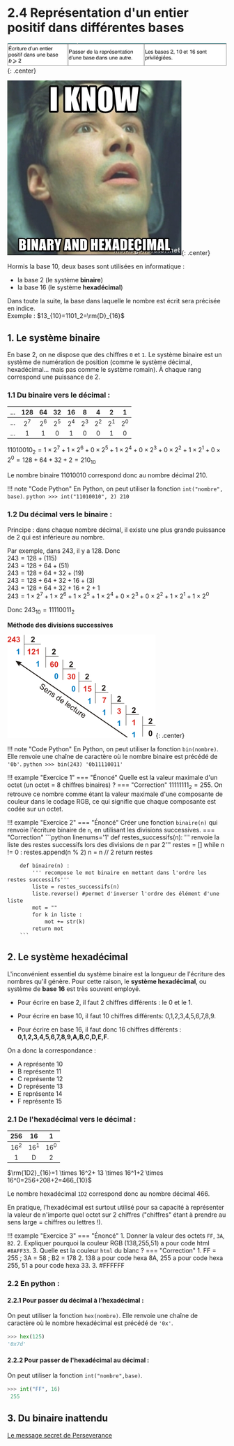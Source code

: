 # 2.4 Représentation d'un entier positif dans différentes bases

![image](data/BO.png){: .center}


![image](data/meme.jpg){: .center}


Hormis la base 10, deux bases sont utilisées en informatique :

- la base 2  (le système **binaire**)
- la base 16 (le système **hexadécimal**)

Dans toute la suite, la base dans laquelle le nombre est écrit sera précisée en indice.  
Exemple : $13_{10}=1101_2=\rm{D}_{16}$

## 1. Le système binaire 

En base 2, on ne dispose que des chiffres `0` et `1`. Le système binaire est un système de numération de position (comme le système décimal, hexadécimal... mais pas comme le système romain). À chaque rang correspond une puissance de 2.

### 1.1 Du binaire vers le décimal :


|...|128|64|32|16|8|4|2|1|
|:---:|:---:|:---:|:---:|:---:|:---:|:---:|:---:|:---:|
|...|$2^7$|$2^6$|$2^5$|$2^4$|$2^3$|$2^2$|$2^1$|$2^0$|
|...|1|1|0|1|0|0|1|0|



 $11010010_2=1 \times 2^7+ 1 \times 2^6+0 \times 2^5+1 \times 2^4+0 \times 2^3+0 \times 2^2+1 \times 2^1+0 \times 2^0=128+64+32+2=210_{10}$
 
 Le nombre binaire 11010010 correspond donc au nombre décimal 210.
 

!!! note "Code Python"
    En Python, on peut utiliser la fonction `int("nombre", base)`.
    ```python
    >>> int("11010010", 2)
    210
    ```


### 1.2 Du décimal vers le binaire : 
Principe : dans chaque nombre décimal, il existe une plus grande puissance de 2 qui est inférieure au nombre. 

Par exemple, dans 243, il y a 128. Donc   
$243=128 + (115)$   
$243=128+64+(51)$     
$243=128+64+32+(19)$    
$243=128+64+32+16+(3)$   
$243=128+64+32+16+2+1$  
$243=1 \times 2^7+ 1 \times 2^6+1 \times 2^5+1 \times 2^4+0 \times 2^3+0 \times 2^2+1 \times 2^1+1 \times 2^0$

Donc $243_{10}=11110011_2$

**Méthode des divisions successives**

![image](./data/div_successives.gif){: .center}

!!! note "Code Python"
    En Python, on peut utiliser la fonction `bin(nombre)`. Elle renvoie une chaîne de caractère où le nombre binaire est précédé de `'0b'`.
    ```python
    >>> bin(243)
    '0b11110011'
    ```

!!! example "Exercice 1"
    === "Énoncé"
        Quelle est la valeur maximale d'un octet (un octet = 8 chiffres binaires) ?
    === "Correction"
        $11111111_2=255$. On retrouve ce nombre comme étant la valeur maximale d'une composante de couleur dans le codage RGB, ce qui signifie que chaque composante est codée sur un octet.

!!! example "Exercice 2"
    === "Énoncé"
        Créer une fonction `binaire(n)` qui renvoie l'écriture binaire de `n`, en utilisant les divisions successives.
    === "Correction"
        ```python linenums='1'
        def restes_successifs(n):
            ''' renvoie la liste des restes successifs lors des divisions de n par 2'''
            restes = []
            while n != 0 :
                restes.append(n % 2)
                n = n // 2
            return restes

        def binaire(n) :
            ''' recompose le mot binaire en mettant dans l'ordre les restes successifs'''
            liste = restes_successifs(n)
            liste.reverse() #permet d'inverser l'ordre des élément d'une liste
            mot = ""
            for k in liste :
                mot += str(k)
            return mot
        ```


## 2. Le système hexadécimal 
L'inconvénient essentiel du système binaire est la longueur de l'écriture des nombres qu'il génère. Pour cette raison, le **système hexadécimal**, ou système de **base 16** est très souvent employé.

- Pour écrire en base 2, il faut 2 chiffres différents : le 0 et le 1.  

- Pour écrire en base 10, il faut 10 chiffres différents: 0,1,2,3,4,5,6,7,8,9.  

- Pour écrire en base 16, il faut donc 16 chiffres différents : **0,1,2,3,4,5,6,7,8,9,A,B,C,D,E,F**.    


On a donc la correspondance :

- A représente 10  
- B représente 11  
- C représente 12  
- D représente 13  
- E représente 14  
- F représente 15 


### 2.1 De l'hexadécimal vers le décimal :

|256|16|1|
|:---:|:---:|:---:|
|$16^2$|$16^1$|$16^0$|
| 1| D|2|



 $\rm{1D2}_{16}=1 \times 16^2+ 13 \times 16^1+2 \times 16^0=256+208+2=466_{10}$
 
 Le nombre hexadécimal `1D2` correspond donc au nombre décimal 466.
 
 
 En pratique, l'hexadécimal est surtout utilisé pour sa capacité à représenter la valeur de n'importe quel octet sur 2 chiffres ("chiffres" étant à prendre au sens large = chiffres ou lettres !).
 

!!! example "Exercice 3"
    === "Énoncé"
        1. Donner la valeur des octets `FF`, `3A`, `B2`.
        2. Expliquer pourquoi la couleur RGB (138,255,51) a pour code html `#8AFF33`.
        3. Quelle est la couleur `html` du blanc ?
    === "Correction"
        1. FF = 255 ; 3A = 58 ; B2 = 178
        2. 138 a pour code hexa 8A, 255 a pour code hexa 255, 51 a pour code hexa 33.
        3. \#FFFFFF

###  2.2 En python :
 
#### 2.2.1 Pour passer du décimal à l'hexadécimal :  
On peut utiliser la fonction `hex(nombre)`. Elle renvoie une chaîne de caractère où le nombre hexadécimal est précédé de `'0x'`.


```python
>>> hex(125)
'0x7d'
```

#### 2.2.2 Pour passer de l'hexadécimal au décimal :  
On peut utiliser la fonction `int("nombre",base)`.

```python
>>> int("FF", 16)
 255
```


## 3. Du binaire inattendu

[Le message secret de Perseverance](../../../T6_Mini-projets/Exercice_Perseverance/ )
